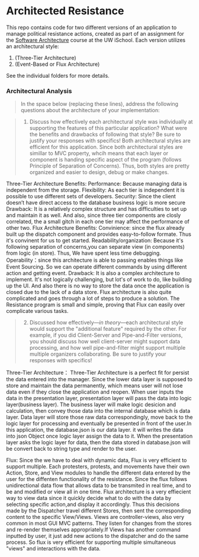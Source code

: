# Architected Resistance

This repo contains code for two different versions of an application to manage political resistance actions, created as part of an assignment for the [Software Architecture](https://canvas.uw.edu/courses/1100150) course at the UW iSchool. Each version utilizes an architectural style:

1. (Three-Tier Architecture)
2. (Event-Based or Flux Architecture)

See the individual folders for more details.


### Architectural Analysis
> In the space below (replacing these lines), address the following questions about the architecture of your implementation:

> 1. Discuss how effectively each architectural style was individually at supporting the features of this particular application? What were the benefits and drawbacks of following that style? Be sure to justify your responses with specifics!
Both architectural styles are efficient for this application. Since both architectural styles are simillar to MVC property, whcih means that each layer or component is handing specific aspect of the program (follows Principle of Separation of Concerns). Thus, both styles are pretty organized and easier to design, debug or make changes. 

Three-Tier Architecture
Benefits: 
Performance: Because managing data is independent from the storage.
Flexibility: As each tier is independent it is possible to use different sets of developers.
Security: Since the client doesn’t have direct access to the database business logic is more secure
Drawback:
It is a relatively complex structure and has difficulties to set up and maintain it as well. And also, since three tier components are closly correlated, the a small gitch in each one tier may affect the performance of other two.
Flux Architecture
Benefits:
Convinience: since the flux already built up the dispatch component and provides easy-to-follow formate. Thus it's convinent for us to get started.
Readability/organization: Because it's following separation of concerns,you can separate view (in components) from logic (in store). Thus, We have spent less time debugging.
Operability：since this architecture is able to passing enables things like Event Sourcing. So we can operate different commands by using different action and getting event.
Drawback:
It is also a complex architecture to implement. It's not logically challenging, but lot's of work to do, like building up the UI. And also there is no way to store the data once the application is closed due to the lack of a data store. Flux architecture is also quite complicated and goes through a lot of steps to produce a solution. The Resistance program is small and simple, proving that Flux can easily over complicate various tasks.


> 2. Discussed how effectively&mdash;_in theory_&mdash;each architectural style would support the "additional feature" required by the other. For example, if you did Client-Server and Pipe-and-Filter versions, you should discuss how well client-server might support data processing, and how well pipe-and-filter might support multiple multiple organizers collaborating. Be sure to justify your responses with specifics!

Three-Tier Architecture：
Three-Tier Architecture is a perfect fit for persist the data entered into the manager. Since the lower data layer is supposed to store and maintain the data permanently, which means user will not lose data even if they close the application and reopen. When user inputs the data in the presentation layer, presentation layer will pass the data into logic layer(business layer). The business layer will make logic desicion and calculation, then convey those data into the internal database which is data layer. Data layer will store those raw data correspondingly, move back to the logic layer for processing and eventually be presented in front of the user.In this application, the database.json is our data layer. it will writes the data into json Object once logic layer assign the data to it. When the presentation layer asks the logic layer for data, then the data stored in database.json will be convert back to string type and render to the user.

Flux:
Since the we have to deal with dynamic data, Flux is very efficient to support multiple.
Each protesters, protests, and movements have their own Action, Store, and View modules to handle the different data entered by the user for the diffenten functionality of the resistance. Since the flux follows unidirectional data flow that allows data to be transmited in real time, and to be and modified or view all in one time. Flux architecture is a very effiecient way to view data since it quickly decide what to do with the data by selecting specific action,and display it accordingly. Thus this decisions made by the Dispatcher travel different Stores, then sent the corresponding content to the specific View/Views. Views are controller-views, also very common in most GUI MVC patterns. They listen for changes from the stores and re-render themselves appropriately.If Views has another command inputted by user, it just add new actions to the dispatcher and do the same process. So flux is very efficient for supporting multiple simultaneous "views" and interactions with the data.